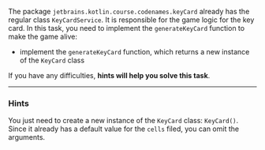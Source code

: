 The package `jetbrains.kotlin.course.codenames.keyCard` already has the regular class `KeyCardService`.
It is responsible for the game logic for the key card. 
In this task, you need to implement the `generateKeyCard` function to make the game alive:

- implement the `generateKeyCard` function, which returns a new instance of the `KeyCard` class

If you have any difficulties, **hints will help you solve this task**.

----

### Hints

<div class="hint" title="New instance of a class creation">

You just need to create a new instance of the `KeyCard` class: `KeyCard()`. 
Since it already has a default value for the `cells` filed, 
you can omit the arguments.
</div>
